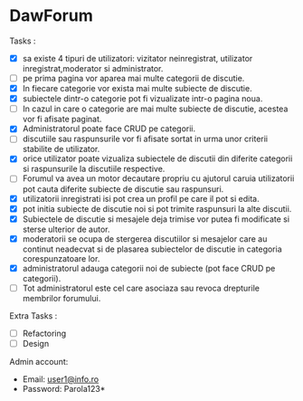 # DawForum

Tasks :

- [x] sa existe 4 tipuri de utilizatori: vizitator neinregistrat, utilizator inregistrat,moderator si administrator.
- [ ]  pe prima pagina vor aparea mai multe categorii de discutie.
- [x] In fiecare categorie vor exista mai multe subiecte de discutie.
- [x] subiectele dintr-o categorie pot fi vizualizate intr-o pagina noua.
- [ ] In cazul in care o categorie are mai multe subiecte de discutie, acestea vor fi afisate paginat.
- [x] Administratorul poate face CRUD pe categorii.
- [ ] discutiile sau raspunsurile vor fi afisate sortat in urma unor criterii stabilite de utilizator.
- [x] orice utilizator poate vizualiza subiectele de discutii din diferite categorii si raspunsurile la discutiile respective.
- [ ] Forumul va avea un motor decautare propriu cu ajutorul caruia utilizatorii pot cauta diferite subiecte de discutie sau raspunsuri.
- [x] utilizatorii inregistrati isi pot crea un profil pe care il pot si edita.
- [x] pot initia subiecte de discutie noi si pot trimite raspunsuri la alte discutii.
- [x] Subiectele de discutie si mesajele deja trimise vor putea fi modificate si sterse ulterior de autor.
- [x] moderatorii se ocupa de stergerea discutiilor si mesajelor care au continut neadecvat si de plasarea subiectelor de discutie in categoria corespunzatoare
lor.
- [x] administratorul adauga categorii noi de subiecte (pot face CRUD pe categorii).
- [ ] Tot administratorul este cel care asociaza sau revoca drepturile membrilor forumului.

Extra Tasks :

- [ ] Refactoring
- [ ] Design

Admin account:

- Email: user1@info.ro
- Password: Parola123*

